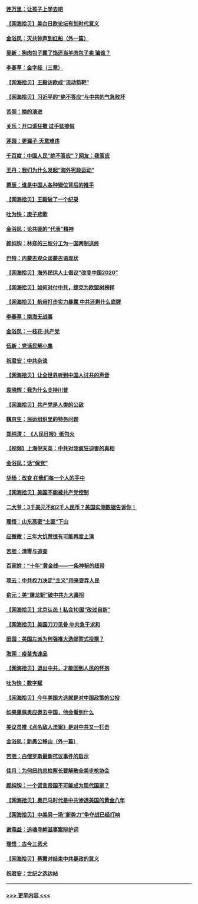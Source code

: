 #### [连万里：让孩子上学去吧](../pages/nsc993/n12385309.md?t=09080702) 
#### [【网海拾贝】美台日欧论坛有划时代意义](../pages/nsc993/n12385232.md?t=09080702) 
#### [金浴凤：灭共钟声到红船（外一篇）](../pages/nsc993/n12385154.md?t=09080702) 
#### [吴新：狗肉包子露了馅还当羊肉包子卖 骗谁？](../pages/nsc993/n12385133.md?t=09080702) 
#### [李春草：金字经（三章）](../pages/nsc993/n12383691.md?t=09080702) 
#### [【网海拾贝】王毅访欧成“流动箭靶”](../pages/nsc993/n12383338.md?t=09080702) 
#### [【网海拾贝】习近平的“绝不答应”与中共的气急败坏](../pages/nsc993/n12382819.md?t=09080702) 
#### [苦胆：摘的演进](../pages/nsc993/n12382619.md?t=09080702) 
#### [关乐：开口谎狂撒 过手猛掺假](../pages/nsc993/n12382604.md?t=09080702) 
#### [莲园：更漏子‧天意难违](../pages/nsc993/n12382598.md?t=09080702) 
#### [千百度：中国人民“绝不答应”？网友：我答应](../pages/nsc993/n12382024.md?t=09080702) 
#### [王丹：我们为什么发起“海外宪政运动”](../pages/nsc993/n12380286.md?t=09080702) 
#### [萧辰：谁是中国人各种错位背后的推手](../pages/nsc993/n12379800.md?t=09080702) 
#### [【网海拾贝】王毅破了一个纪录](../pages/nsc993/n12379251.md?t=09080702) 
#### [吐为快：庚子悲歌](../pages/nsc993/n12378821.md?t=09080702) 
#### [金浴凤：论共匪的“代表”精神](../pages/nsc993/n12377546.md?t=09080702) 
#### [颜纯钩：林郑的三权分工为一国两制送终](../pages/nsc993/n12377306.md?t=09080702) 
#### [巴特：内蒙古观众谈蒙古语现状](../pages/nsc993/n12376923.md?t=09080702) 
#### [【网海拾贝】海外民运人士倡议“改变中国2020”](../pages/nsc993/n12376682.md?t=09080702) 
#### [【网海拾贝】如何对付中共，捷克为欧盟树榜样](../pages/nsc993/n12374209.md?t=09080702) 
#### [【网海拾贝】航母打击实力暴露 中共还剩什么底牌](../pages/nsc993/n12371825.md?t=09080702) 
#### [李春草：南海无战事](../pages/nsc993/n12371159.md?t=09080702) 
#### [金浴凤：一枝花·共产党](../pages/nsc993/n12368757.md?t=09080702) 
#### [伍新：党话民解小集](../pages/nsc993/n12366907.md?t=09080702) 
#### [祝君安：中共杂谈](../pages/nsc993/n12366076.md?t=09080702) 
#### [【网海拾贝】让全世界听到中国人讨共的声音](../pages/nsc993/n12365569.md?t=09080702) 
#### [袁晓辉：我为什么支持川普](../pages/nsc993/n12362670.md?t=09080702) 
#### [【网海拾贝】共产党是人类的公敌](../pages/nsc993/n12363182.md?t=09080702) 
#### [魏京生：民运组织里的特务问题](../pages/nsc993/n12363010.md?t=09080702) 
#### [郑纯清： 《人民日报》纸包火](../pages/nsc993/n12362706.md?t=09080702) 
#### [【视频】上海倪天英：中共对我疯狂迫害的真相](../pages/nsc993/n12356341.md?t=09080702) 
#### [金浴凤：话“保党”](../pages/nsc993/n12361867.md?t=09080702) 
#### [华旸：改变 在我们每一个人的手中](../pages/nsc993/n12361774.md?t=09080702) 
#### [【网海拾贝】美国不能被共产党控制](../pages/nsc993/n12360271.md?t=09080702) 
#### [二大爷：3千美元不如2千人民币？美国实测数据告诉你！](../pages/nsc993/n12358563.md?t=09080702) 
#### [理悟：山东高密“土匪”下山](../pages/nsc993/n12358535.md?t=09080702) 
#### [应微微：三年大饥荒很有可能再度上演](../pages/nsc993/n12358523.md?t=09080702) 
#### [苦胆：清零与追查](../pages/nsc993/n12358501.md?t=09080702) 
#### [百家姓：“十年”黄金线——一条神秘的纽带](../pages/nsc993/n12358319.md?t=09080702) 
#### [项云：中共权力决定“主义”用来耍弄人民](../pages/nsc993/n12358172.md?t=09080702) 
#### [俞元：美“屠龙斩”破中共九大毒招](../pages/nsc993/n12357822.md?t=09080702) 
#### [【网海拾贝】北京认怂！私会10国“改过自新”](../pages/nsc993/n12357784.md?t=09080702) 
#### [【网海拾贝】美国刀刀见骨 中共急于求和](../pages/nsc993/n12355511.md?t=09080702) 
#### [田园：美国左派为何强推大选邮寄式投票？](../pages/nsc993/n12352963.md?t=09080702) 
#### [海网：疫苗鬼速品](../pages/nsc993/n12354438.md?t=09080702) 
#### [【网海拾贝】退出中共，才能回到人民的怀抱](../pages/nsc993/n12352634.md?t=09080702) 
#### [吐为快：数字赋](../pages/nsc993/n12352317.md?t=09080702) 
#### [【网海拾贝】今年美国大选就是对中国政策的公投](../pages/nsc993/n12350973.md?t=09080702) 
#### [如果蓬佩奥应邀去中国，他会看到什么](../pages/nsc993/n12350945.md?t=09080702) 
#### [美议员推《点名敌人法案》是对中共又一打击](../pages/nsc993/n12350765.md?t=09080702) 
#### [金浴凤：新愚公移山（外一篇）](../pages/nsc993/n12350253.md?t=09080702) 
#### [苦胆：白俄罗斯最新抗议事件的启示](../pages/nsc993/n12349989.md?t=09080702) 
#### [佳月：为何纽约总检察长要解散全美步枪协会](../pages/nsc993/n12349939.md?t=09080702) 
#### [颜纯钩：一个谎言帝国不可能成为现代国家？](../pages/nsc993/n12349898.md?t=09080702) 
#### [【网海拾贝】奥巴马时代是中共渗透美国的黄金八年](../pages/nsc993/n12349284.md?t=09080702) 
#### [【网海拾贝】中美另一场“新势力”争夺战已经打响](../pages/nsc993/n12346998.md?t=09080702) 
#### [谢燕益：追魂寻衅滋事案辩护词](../pages/nsc993/n12346892.md?t=09080702) 
#### [理悟：古今三恶犬](../pages/nsc993/n12345190.md?t=09080702) 
#### [【网海拾贝】蔡霞对结束中共暴政的意义](../pages/nsc993/n12344263.md?t=09080702) 
#### [祝君安：世纪之选边站](../pages/nsc993/n12342382.md?t=09080702) 

----
#### [ >>> 更早内容 <<< ](../indexes/nsc993-earlier.md)
